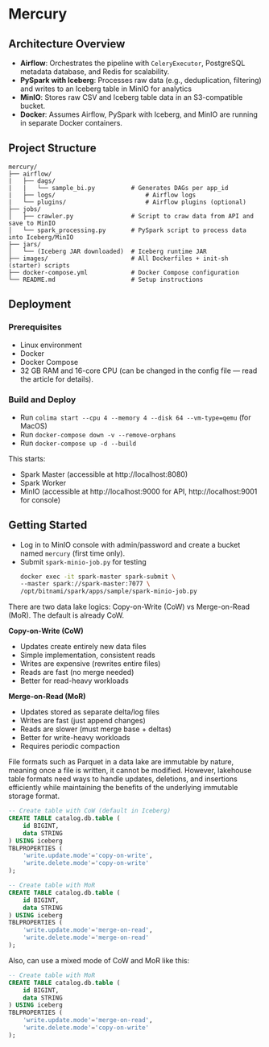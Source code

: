 # Mercury

## Architecture Overview

- **Airflow**: Orchestrates the pipeline with `CeleryExecutor`, PostgreSQL metadata database, and Redis for scalability.
- **PySpark with Iceberg**: Processes raw data (e.g., deduplication, filtering) and writes to an Iceberg table in MinIO for analytics
- **MinIO**: Stores raw CSV and Iceberg table data in an S3-compatible bucket.
- **Docker**: Assumes Airflow, PySpark with Iceberg, and MinIO are running in separate Docker containers.

## Project Structure

```
mercury/
├── airflow/
|   ├── dags/
|   |   └── sample_bi.py          # Generates DAGs per app_id
|   ├── logs/                         # Airflow logs
|   └── plugins/                      # Airflow plugins (optional)
├── jobs/
│   ├── crawler.py                # Script to craw data from API and save to MinIO
│   └── spark_processing.py       # PySpark script to process data into Iceberg/MinIO
├── jars/
│   └── (Iceberg JAR downloaded)  # Iceberg runtime JAR
├── images/                       # All Dockerfiles + init-sh (starter) scripts
├── docker-compose.yml            # Docker Compose configuration
└── README.md                     # Setup instructions
```

## Deployment

### Prerequisites

- Linux environment
- Docker
- Docker Compose
- 32 GB RAM and 16-core CPU (can be changed in the config file — read the article for details).

### Build and Deploy

- Run `colima start --cpu 4 --memory 4 --disk 64 --vm-type=qemu` (for MacOS)
- Run `docker-compose down -v --remove-orphans`
- Run `docker-compose up -d --build`

This starts:
- Spark Master (accessible at http://localhost:8080)
- Spark Worker
- MinIO (accessible at http://localhost:9000 for API, http://localhost:9001 for console)

## Getting Started

- Log in to MinIO console with admin/password and create a bucket named `mercury` (first time only).
- Submit `spark-minio-job.py` for testing
  ```sh
  docker exec -it spark-master spark-submit \
  --master spark://spark-master:7077 \
  /opt/bitnami/spark/apps/sample/spark-minio-job.py
  ```

There are two data lake logics: Copy-on-Write (CoW) vs Merge-on-Read (MoR). The default is already CoW.

**Copy-on-Write (CoW)**
- Updates create entirely new data files
- Simple implementation, consistent reads
- Writes are expensive (rewrites entire files)
- Reads are fast (no merge needed)
- Better for read-heavy workloads

**Merge-on-Read (MoR)**
- Updates stored as separate delta/log files
- Writes are fast (just append changes)
- Reads are slower (must merge base + deltas)
- Better for write-heavy workloads
- Requires periodic compaction

File formats such as Parquet in a data lake are immutable by nature, meaning once a file is written, it cannot be modified. However, lakehouse table formats need ways to handle updates, deletions, and insertions efficiently while maintaining the benefits of the underlying immutable storage format.

```sql
-- Create table with CoW (default in Iceberg)
CREATE TABLE catalog.db.table (
    id BIGINT,
    data STRING
) USING iceberg
TBLPROPERTIES (
    'write.update.mode'='copy-on-write',
    'write.delete.mode'='copy-on-write'
);

-- Create table with MoR
CREATE TABLE catalog.db.table (
    id BIGINT,
    data STRING
) USING iceberg
TBLPROPERTIES (
    'write.update.mode'='merge-on-read',
    'write.delete.mode'='merge-on-read'
);
```

Also, can use a mixed mode of CoW and MoR like this:

```sql
-- Create table with MoR
CREATE TABLE catalog.db.table (
    id BIGINT,
    data STRING
) USING iceberg
TBLPROPERTIES (
    'write.update.mode'='merge-on-read',
    'write.delete.mode'='copy-on-write'
);
```